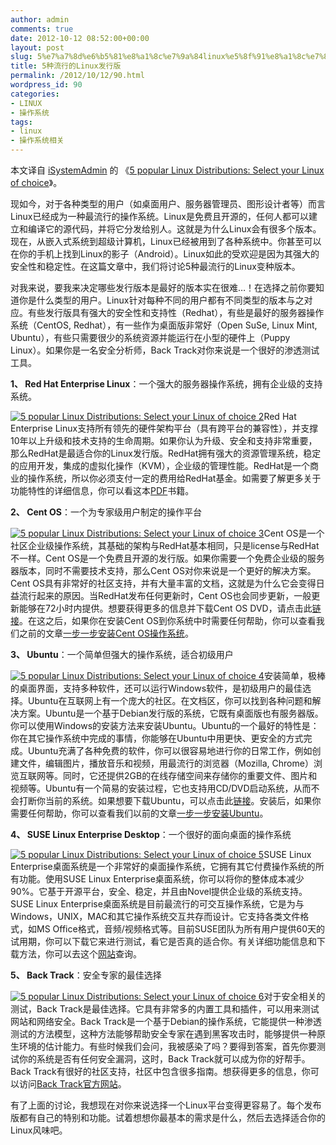 ```yaml
---
author: admin
comments: true
date: 2012-10-12 08:52:00+00:00
layout: post
slug: 5%e7%a7%8d%e6%b5%81%e8%a1%8c%e7%9a%84linux%e5%8f%91%e8%a1%8c%e7%89%88
title: 5种流行的Linux发行版
permalink: /2012/10/12/90.html
wordpress_id: 90
categories:
- LINUX
- 操作系统
tags:
- linux
- 操作系统相关
---
```





本文译自 [iSystemAdmin](http://isystemadmin.com/) 的 《[5
 popular Linux Distributions: Select your Linux of choice](http://isystemadmin.com/5-popular-linux-distributions-select-your-linux-of-choice)》。




现如今，对于各种类型的用户（如桌面用户、服务器管理员、图形设计者等）而言Linux已经成为一种最流行的操作系统。Linux是免费且开源的，任何人都可以建立和编译它的源代码，并将它分发给别人。这就是为什么Linux会有很多个版本。现在，从嵌入式系统到超级计算机，Linux已经被用到了各种系统中。你甚至可以在你的手机上找到Linux的影子（Android）。Linux如此的受欢迎是因为其强大的安全性和稳定性。在这篇文章中，我们将讨论5种最流行的Linux变种版本。




对我来说，要我来决定哪些发行版本是最好的版本实在很难…！在选择之前你要知道你是什么类型的用户。Linux针对每种不同的用户都有不同类型的版本与之对应。有些发行版具有强大的安全性和支持性（Redhat），有些是最好的服务器操作系统（CentOS, Redhat），有一些作为桌面版非常好（Open SuSe, Linux Mint, Ubuntu），有些只需要很少的系统资源并能运行在小型的硬件上（Puppy Linux）。如果你是一名安全分析师，Back Track对你来说是一个很好的渗透测试工具。




**1、 Red Hat Enterprise Linux**：一个强大的服务器操作系统，拥有企业级的支持系统。




[![5 popular Linux Distributions: Select your Linux of choice 2](http://akmumu-wordpress.stor.sinaapp.com/wp-content/uploads/pic/other_site/blog_jobbole_22-150x150.jpg)](http://blog.jobbole.com/wp-content/uploads/2012/05/22.jpg)Red
 Hat Enterprise Linux支持所有领先的硬件架构平台（具有跨平台的兼容性），并支撑10年以上升级和技术支持的生命周期。如果你认为升级、安全和支持非常重要，那么RedHat是最适合你的Linux发行版。RedHat拥有强大的资源管理系统，稳定的应用开发，集成的虚拟化操作（KVM），企业级的管理性能。RedHat是一个商业的操作系统，所以你必须支付一定的费用给RedHat基金。如需要了解更多关于功能特性的详细信息，你可以看这本[PDF](http://www.redhat.com/f/pdf/RHEL6_Features_and_Functions_4348507_1010_ma_web.pdf)书籍。




**2、 Cent OS**：一个为专家级用户制定的操作平台




[![5 popular Linux Distributions: Select your Linux of choice 3](http://akmumu-wordpress.stor.sinaapp.com/wp-content/uploads/pic/other_site/blog_jobbole_31.png)](http://akmumu-wordpress.stor.sinaapp.com/wp-content/uploads/pic/other_site/blog_jobbole_31.png)Cent
 OS是一个社区企业级操作系统，其基础的架构与RedHat基本相同，只是license与RedHat不一样。Cent OS是一个免费且开源的发行版。如果你需要一个免费企业级的服务器版本，同时不需要技术支持，那么Cent OS对你来说是一个更好的解决方案。Cent OS具有非常好的社区支持，并有大量丰富的文档，这就是为什么它会变得日益流行起来的原因。当RedHat发布任何更新时，Cent OS也会同步更新，一般更新能够在72小时内提供。想要获得更多的信息并下载Cent OS DVD，请点击此[链接](http://www.centos.org/)。在这之后，如果你在安装Cent
 OS到你系统中时需要任何帮助，你可以查看我们之前的文章[一步一步安装Cent OS操作系统](http://isystemadmin.com/step-by-step-installation-guide-of-centos-6-2)。




**3、 Ubuntu**：一个简单但强大的操作系统，适合初级用户




[![5 popular Linux Distributions: Select your Linux of choice 4](http://akmumu-wordpress.stor.sinaapp.com/wp-content/uploads/pic/other_site/blog_jobbole_41.png)](http://akmumu-wordpress.stor.sinaapp.com/wp-content/uploads/pic/other_site/blog_jobbole_41.png)安装简单，极棒的桌面界面，支持多种软件，还可以运行Windows软件，是初级用户的最佳选择。Ubuntu在互联网上有一个庞大的社区。在文档区，你可以找到各种问题和解决方案。Ubuntu是一个基于Debian发行版的系统，它既有桌面版也有服务器版。你可以使用Windows的安装方法来安装Ubuntu。Ubuntu的一个最好的特性是：你在其它操作系统中完成的事情，你能够在Ubuntu中用更快、更安全的方式完成。Ubuntu充满了各种免费的软件，你可以很容易地进行你的日常工作，例如创建文件，编辑图片，播放音乐和视频，用最流行的浏览器（Mozilla,
 Chrome）浏览互联网等。同时，它还提供2GB的在线存储空间来存储你的重要文件、图片和视频等。Ubuntu有一个简易的安装过程，它也支持用CD/DVD启动系统，从而不会打断你当前的系统。如果想要下载Ubuntu，可以点击此[链接](http://www.ubuntu.com/download)。安装后，如果你需要任何帮助，你可以查看我们以前的文章[一步一步安装Ubuntu](http://isystemadmin.com/step-by-step-installation-guide-of-ubuntu-11-04-server)。




**4、 SUSE Linux Enterprise Desktop**：一个很好的面向桌面的操作系统




[![5 popular Linux Distributions: Select your Linux of choice 5](http://akmumu-wordpress.stor.sinaapp.com/wp-content/uploads/pic/other_site/blog_jobbole_51-150x150.png)](http://blog.jobbole.com/wp-content/uploads/2012/05/51.png)SUSE
 Linux Enterprise桌面系统是一个非常好的桌面操作系统，它拥有其它付费操作系统的所有功能。使用SUSE Linux Enterprise桌面系统，你可以将你的整体成本减少90%。它基于开源平台，安全、稳定，并且由Novel提供企业级的系统支持。SUSE Linux Enterprise桌面系统是目前最流行的可交互操作系统，它是为与Windows，UNIX，MAC和其它操作系统交互共存而设计。它支持各类文件格式，如MS Office格式，音频/视频格式等。目前SUSE团队为所有用户提供60天的试用期，你可以下载它来进行测试，看它是否真的适合你。有关详细功能信息和下载方法，你可以去这个[网站](http://www.suse.com/products/desktop/features)查询。




**5、 Back Track**：安全专家的最佳选择




[![5 popular Linux Distributions: Select your Linux of choice 6](http://akmumu-wordpress.stor.sinaapp.com/wp-content/uploads/pic/other_site/blog_jobbole_6.jpg)](http://akmumu-wordpress.stor.sinaapp.com/wp-content/uploads/pic/other_site/blog_jobbole_6.jpg)对于安全相关的测试，Back
 Track是最佳选择。它具有非常多的内置工具和插件，可以用来测试网站和网络安全。Back Track是一个基于Debian的操作系统，它能提供一种渗透测试的方法模型，这种方法能够帮助安全专家在遇到黑客攻击时，能够提供一种原生环境的估计能力。有些时候我们会问，我被感染了吗？要得到答案，首先你要测试你的系统是否有任何安全漏洞，这时，Back Track就可以成为你的好帮手。Back Track有很好的社区支持，社区中包含很多指南。想获得更多的信息，你可以访问[Back
 Track官方网站](http://www.backtrack-linux.org/)。




有了上面的讨论，我想现在对你来说选择一个Linux平台变得更容易了。每个发布版都有自己的特别和功能。试着想想你最基本的需求是什么，然后去选择适合你的Linux风味吧。



